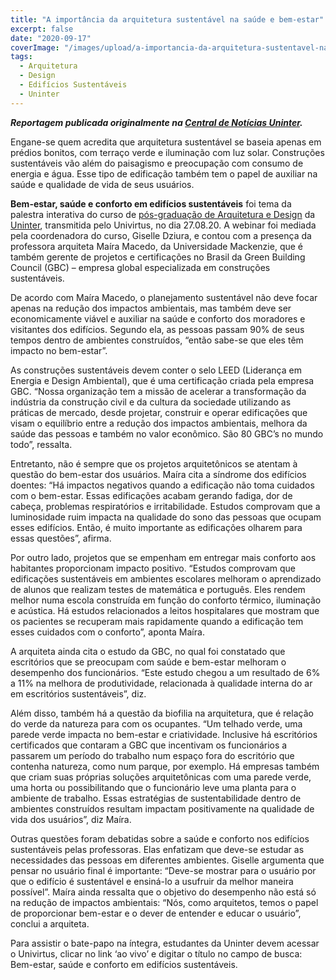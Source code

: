 ```yaml
---
title: "A importância da arquitetura sustentável na saúde e bem-estar"
excerpt: false
date: "2020-09-17"
coverImage: "/images/upload/a-importancia-da-arquitetura-sustentavel-na-saude-e-bem-estar.jpg"
tags:
  - Arquitetura
  - Design
  - Edifícios Sustentáveis
  - Uninter
---
```


**_Reportagem publicada originalmente na [Central de Notícias Uninter](https://www.uninter.com/noticias/a-importancia-da-arquitetura-sustentavel-na-saude-e-bem-estar)._**

Engane-se quem acredita que arquitetura sustentável se baseia apenas em prédios bonitos, com terraço verde e iluminação com luz solar. Construções sustentáveis vão além do paisagismo e preocupação com consumo de energia e água. Esse tipo de edificação também tem o papel de auxiliar na saúde e qualidade de vida de seus usuários.

**Bem-estar, saúde e conforto em edifícios sustentáveis** foi tema da palestra interativa do curso de [pós-graduação de Arquitetura e Design](https://www.uninter.com/pos-graduacao-ead/arquitetura-de-interiores-e-lighting-design/) da [Uninter](https://www.uninter.com/), transmitida pelo Univirtus, no dia 27.08.20. A webinar foi mediada pela coordenadora do curso, Giselle Dziura, e contou com a presença da professora arquiteta Maíra Macedo, da Universidade Mackenzie, que é também gerente de projetos e certificações no Brasil da Green Building Council (GBC) – empresa global especializada em construções sustentáveis.

De acordo com Maíra Macedo, o planejamento sustentável não deve focar apenas na redução dos impactos ambientais, mas também deve ser economicamente viável e auxiliar na saúde e conforto dos moradores e visitantes dos edifícios. Segundo ela, as pessoas passam 90% de seus tempos dentro de ambientes construídos, “então sabe-se que eles têm impacto no bem-estar”.

As construções sustentáveis devem conter o selo LEED (Liderança em Energia e Design Ambiental), que é uma certificação criada pela empresa GBC. “Nossa organização tem a missão de acelerar a transformação da indústria da construção civil e da cultura da sociedade utilizando as práticas de mercado, desde projetar, construir e operar edificações que visam o equilíbrio entre a redução dos impactos ambientais, melhora da saúde das pessoas e também no valor econômico. São 80 GBC’s no mundo todo”, ressalta.

Entretanto, não é sempre que os projetos arquitetônicos se atentam à questão do bem-estar dos usuários. Maíra cita a síndrome dos edifícios doentes: “Há impactos negativos quando a edificação não toma cuidados com o bem-estar. Essas edificações acabam gerando fadiga, dor de cabeça, problemas respiratórios e irritabilidade. Estudos comprovam que a luminosidade ruim impacta na qualidade do sono das pessoas que ocupam esses edifícios. Então, é muito importante as edificações olharem para essas questões”, afirma.

Por outro lado, projetos que se empenham em entregar mais conforto aos habitantes proporcionam impacto positivo. “Estudos comprovam que edificações sustentáveis em ambientes escolares melhoram o aprendizado de alunos que realizam testes de matemática e português. Eles rendem melhor numa escola construída em função do conforto térmico, iluminação e acústica. Há estudos relacionados a leitos hospitalares que mostram que os pacientes se recuperam mais rapidamente quando a edificação tem esses cuidados com o conforto”, aponta Maíra.

A arquiteta ainda cita o estudo da GBC, no qual foi constatado que escritórios que se preocupam com saúde e bem-estar melhoram o desempenho dos funcionários. “Este estudo chegou a um resultado de 6% a 11% na melhora de produtividade, relacionada à qualidade interna do ar em escritórios sustentáveis”, diz.

Além disso, também há a questão da biofilia na arquitetura, que é relação do verde da natureza para com os ocupantes. “Um telhado verde, uma parede verde impacta no bem-estar e criatividade. Inclusive há escritórios certificados que contaram a GBC que incentivam os funcionários a passarem um período do trabalho num espaço fora do escritório que contenha natureza, como num parque, por exemplo. Há empresas também que criam suas próprias soluções arquitetônicas com uma parede verde, uma horta ou possibilitando que o funcionário leve uma planta para o ambiente de trabalho. Essas estratégias de sustentabilidade dentro de ambientes construídos resultam impactam positivamente na qualidade de vida dos usuários”, diz Maíra.

Outras questões foram debatidas sobre a saúde e conforto nos edifícios sustentáveis pelas professoras. Elas enfatizam que deve-se estudar as necessidades das pessoas em diferentes ambientes. Giselle argumenta que pensar no usuário final é importante: “Deve-se mostrar para o usuário por que o edifício é sustentável e ensiná-lo a usufruir da melhor maneira possível”. Maíra ainda ressalta que o objetivo do desempenho não está só na redução de impactos ambientais: “Nós, como arquitetos, temos o papel de proporcionar bem-estar e o dever de entender e educar o usuário”, conclui a arquiteta.

Para assistir o bate-papo na íntegra, estudantes da Uninter devem acessar o Univirtus, clicar no link ‘ao vivo’ e digitar o título no campo de busca: Bem-estar, saúde e conforto em edifícios sustentáveis.
